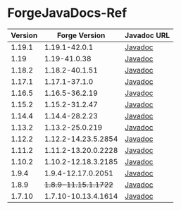 # ForgeJavaDocs-Ref
| Version | Forge Version       | Javadoc URL                                                           |
|---------|---------------------|-----------------------------------------------------------------------|
| 1.19.1  | 1.19.1-42.0.1       | [Javadoc](https://nekoyue.github.io/ForgeJavaDocs-NG/javadoc/1.19.1/) |
| 1.19    | 1.19-41.0.38        | [Javadoc](https://nekoyue.github.io/ForgeJavaDocs-NG/javadoc/1.19/)   |
| 1.18.2  | 1.18.2-40.1.51      | [Javadoc](https://nekoyue.github.io/ForgeJavaDocs-NG/javadoc/1.18.2/) |
| 1.17.1  | 1.17.1-37.1.0       | [Javadoc](https://nekoyue.github.io/ForgeJavaDocs-NG/javadoc/1.17.1/) |
| 1.16.5  | 1.16.5-36.2.19      | [Javadoc](https://nekoyue.github.io/ForgeJavaDocs-NG/javadoc/1.16.5/) |
| 1.15.2  | 1.15.2-31.2.47      | [Javadoc](https://nekoyue.github.io/ForgeJavaDocs-NG/javadoc/1.15.2/) |
| 1.14.4  | 1.14.4-28.2.23      | [Javadoc](https://nekoyue.github.io/ForgeJavaDocs-NG/javadoc/1.14.4/) |
| 1.13.2  | 1.13.2-25.0.219     | [Javadoc](https://nekoyue.github.io/ForgeJavaDocs-NG/javadoc/1.13.2/) |
| 1.12.2  | 1.12.2-14.23.5.2854 | [Javadoc](https://nekoyue.github.io/ForgeJavaDocs-NG/javadoc/1.12.2/) |
| 1.11.2  | 1.11.2-13.20.0.2228 | [Javadoc](https://skmedix.github.io/ForgeJavaDocs/javadoc/forge/1.11.2-13.20.0.2228/) |
| 1.10.2  | 1.10.2-12.18.3.2185 | [Javadoc](https://skmedix.github.io/ForgeJavaDocs/javadoc/forge/1.10.2-12.18.3.2185/) |
| 1.9.4  | 1.9.4-12.17.0.2051 | [Javadoc](https://skmedix.github.io/ForgeJavaDocs/javadoc/forge/1.9.4-12.17.0.2051/) |
| 1.8.9  | ~~1.8.9-11.15.1.1722~~ | [Javadoc](https://malwarefight.gq/1.8.9-ForgeJavadoc/) |
| 1.7.10  | 1.7.10-10.13.4.1614 | [Javadoc](https://skmedix.github.io/ForgeJavaDocs/javadoc/forge/1.7.10-10.13.4.1614/) |

